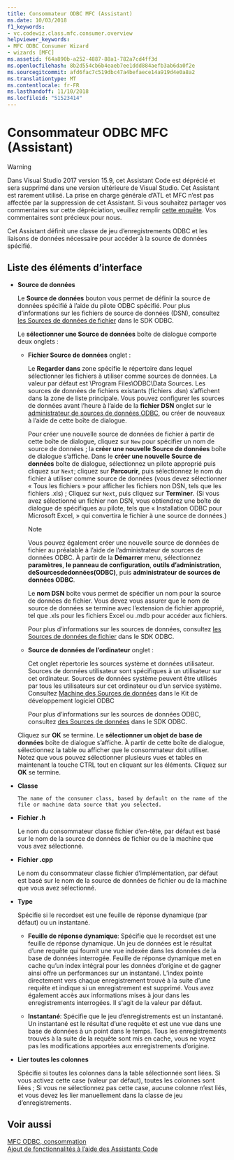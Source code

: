 ```yaml
---
title: Consommateur ODBC MFC (Assistant)
ms.date: 10/03/2018
f1_keywords:
- vc.codewiz.class.mfc.consumer.overview
helpviewer_keywords:
- MFC ODBC Consumer Wizard
- wizards [MFC]
ms.assetid: f64a890b-a252-4887-88a1-782a7cd4ff3d
ms.openlocfilehash: 8b2d554cb6b4eaeb7ee1ddd884aefb3ab6da0f2e
ms.sourcegitcommit: afd6fac7c519dbc47a4befaece14a919d4e0a8a2
ms.translationtype: MT
ms.contentlocale: fr-FR
ms.lasthandoff: 11/10/2018
ms.locfileid: "51523414"
---
```

# <a name="mfc-odbc-consumer-wizard"></a>Consommateur ODBC MFC (Assistant)

> [!WARNING]
> Dans Visual Studio 2017 version 15.9, cet Assistant Code est déprécié et sera supprimé dans une version ultérieure de Visual Studio. Cet Assistant est rarement utilisé. La prise en charge générale d’ATL et MFC n’est pas affectée par la suppression de cet Assistant. Si vous souhaitez partager vos commentaires sur cette dépréciation, veuillez remplir [cette enquête](https://www.surveymonkey.com/r/QDWKKCN). Vos commentaires sont précieux pour nous.

Cet Assistant définit une classe de jeu d’enregistrements ODBC et les liaisons de données nécessaire pour accéder à la source de données spécifié.

## <a name="uielement-list"></a>Liste des éléments d’interface

- **Source de données**

  Le **Source de données** bouton vous permet de définir la source de données spécifié à l’aide du pilote ODBC spécifié. Pour plus d’informations sur les fichiers de source de données (DSN), consultez [les Sources de données de fichier](/previous-versions/windows/desktop/ms715401) dans le SDK ODBC.

  Le **sélectionner une Source de données** boîte de dialogue comporte deux onglets :

  - **Fichier Source de données** onglet :

     Le **Regarder dans** zone spécifie le répertoire dans lequel sélectionner les fichiers à utiliser comme sources de données. La valeur par défaut est \Program Files\ODBC\Data Sources. Les sources de données de fichiers existants (fichiers .dsn) s’affichent dans la zone de liste principale. Vous pouvez configurer les sources de données avant l’heure à l’aide de la **fichier DSN** onglet sur le [administrateur de sources de données ODBC](/previous-versions/windows/desktop/ms714024), ou créer de nouveaux à l’aide de cette boîte de dialogue.

     Pour créer une nouvelle source de données de fichier à partir de cette boîte de dialogue, cliquez sur `New` pour spécifier un nom de source de données ; la **créer une nouvelle Source de données** boîte de dialogue s’affiche. Dans le **créer une nouvelle Source de données** boîte de dialogue, sélectionnez un pilote approprié puis cliquez sur `Next`; cliquez sur **Parcourir**, puis sélectionnez le nom du fichier à utiliser comme source de données (vous devez sélectionner « Tous les fichiers » pour afficher les fichiers non DSN, tels que les fichiers .xls) ; Cliquez sur `Next`, puis cliquez sur **Terminer**. (Si vous avez sélectionné un fichier non DSN, vous obtiendrez une boîte de dialogue de spécifiques au pilote, tels que « Installation ODBC pour Microsoft Excel, » qui convertira le fichier à une source de données.)

     > [!NOTE]
     > Vous pouvez également créer une nouvelle source de données de fichier au préalable à l’aide de l’administrateur de sources de données ODBC. À partir de la **Démarrer** menu, sélectionnez **paramètres**, **le panneau de configuration**, **outils d’administration**, **deSourcesdedonnées(ODBC)**, puis **administrateur de sources de données ODBC**.

     Le **nom DSN** boîte vous permet de spécifier un nom pour la source de données de fichier. Vous devez vous assurer que le nom de source de données se termine avec l’extension de fichier approprié, tel que .xls pour les fichiers Excel ou .mdb pour accéder aux fichiers.

     Pour plus d’informations sur les sources de données, consultez [les Sources de données de fichier](/previous-versions/windows/desktop/ms715401) dans le SDK ODBC.

  - **Source de données de l’ordinateur** onglet :

     Cet onglet répertorie les sources système et données utilisateur. Sources de données utilisateur sont spécifiques à un utilisateur sur cet ordinateur. Sources de données système peuvent être utilisés par tous les utilisateurs sur cet ordinateur ou d’un service système. Consultez [Machine des Sources de données](/previous-versions/windows/desktop/ms710952) dans le Kit de développement logiciel ODBC

     Pour plus d’informations sur les sources de données ODBC, consultez [des Sources de données](/previous-versions/windows/desktop/ms711688) dans le SDK ODBC.

  Cliquez sur **OK** se termine. Le **sélectionner un objet de base de données** boîte de dialogue s’affiche. À partir de cette boîte de dialogue, sélectionnez la table ou afficher que le consommateur doit utiliser. Notez que vous pouvez sélectionner plusieurs vues et tables en maintenant la touche CTRL tout en cliquant sur les éléments. Cliquez sur **OK** se termine.

- **Classe**

      The name of the consumer class, based by default on the name of the file or machine data source that you selected.

- **Fichier .h**

   Le nom du consommateur classe fichier d’en-tête, par défaut est basé sur le nom de la source de données de fichier ou de la machine que vous avez sélectionné.

- **Fichier .cpp**

   Le nom du consommateur classe fichier d’implémentation, par défaut est basé sur le nom de la source de données de fichier ou de la machine que vous avez sélectionné.

- **Type**

   Spécifie si le recordset est une feuille de réponse dynamique (par défaut) ou un instantané.

   - **Feuille de réponse dynamique**: Spécifie que le recordset est une feuille de réponse dynamique. Un jeu de données est le résultat d’une requête qui fournit une vue indexée dans les données de la base de données interrogée. Feuille de réponse dynamique met en cache qu’un index intégral pour les données d’origine et de gagner ainsi offre un performances sur un instantané. L’index pointe directement vers chaque enregistrement trouvé à la suite d’une requête et indique si un enregistrement est supprimé. Vous avez également accès aux informations mises à jour dans les enregistrements interrogées. Il s'agit de la valeur par défaut.

   - **Instantané**: Spécifie que le jeu d’enregistrements est un instantané. Un instantané est le résultat d’une requête et est une vue dans une base de données à un point dans le temps. Tous les enregistrements trouvés à la suite de la requête sont mis en cache, vous ne voyez pas les modifications apportées aux enregistrements d’origine.

- **Lier toutes les colonnes**

   Spécifie si toutes les colonnes dans la table sélectionnée sont liées. Si vous activez cette case (valeur par défaut), toutes les colonnes sont liées ; Si vous ne sélectionnez pas cette case, aucune colonne n’est liés, et vous devez les lier manuellement dans la classe de jeu d’enregistrements.

## <a name="see-also"></a>Voir aussi

[MFC ODBC, consommation](../../mfc/reference/adding-an-mfc-odbc-consumer.md)<br/>
[Ajout de fonctionnalités à l’aide des Assistants Code](../../ide/adding-functionality-with-code-wizards-cpp.md)

